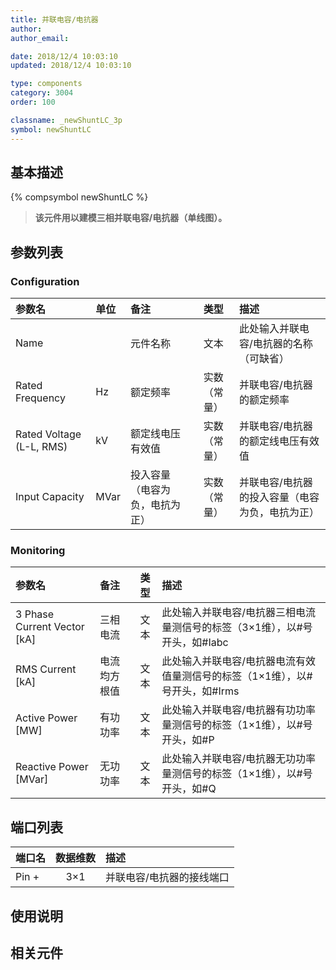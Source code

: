 ```yaml
---
title: 并联电容/电抗器
author: 
author_email:

date: 2018/12/4 10:03:10
updated: 2018/12/4 10:03:10

type: components
category: 3004
order: 100

classname: _newShuntLC_3p
symbol: newShuntLC
---
```

## 基本描述
{% compsymbol newShuntLC %}

> **该元件用以建模三相并联电容/电抗器（单线图）。**

## 参数列表
### Configuration
| 参数名 | 单位 | 备注 | 类型 | 描述 |
| :--- | :--- | :--- | :--: | :--- |
| Name |  | 元件名称 | 文本 | 此处输入并联电容/电抗器的名称（可缺省） |
| Rated Frequency | Hz | 额定频率 | 实数（常量） | 并联电容/电抗器的额定频率 |
| Rated Voltage (L-L, RMS) | kV | 额定线电压有效值 | 实数（常量） | 并联电容/电抗器的额定线电压有效值 |
| Input Capacity | MVar | 投入容量（电容为负，电抗为正） | 实数（常量） | 并联电容/电抗器的投入容量（电容为负，电抗为正） |

### Monitoring
| 参数名 | 备注 | 类型 | 描述 |
| :--- | :--- | :--: | :--- |
| 3 Phase Current Vector \[kA\] | 三相电流 | 文本 |此处输入并联电容/电抗器三相电流量测信号的标签（3×1维），以#号开头，如#Iabc  |
| RMS Current \[kA\] | 电流均方根值 | 文本 |此处输入并联电容/电抗器电流有效值量测信号的标签（1×1维），以#号开头，如#Irms  |
| Active Power \[MW\] | 有功功率 | 文本 | 此处输入并联电容/电抗器有功功率量测信号的标签（1×1维），以#号开头，如#P |
| Reactive Power \[MVar\] | 无功功率 | 文本 | 此处输入并联电容/电抗器无功功率量测信号的标签（1×1维），以#号开头，如#Q |


## 端口列表

| 端口名 | 数据维数 | 描述 |
| :--- | :--:  | :--- |
| Pin + | 3×1 |并联电容/电抗器的接线端口 |

## 使用说明



## 相关元件


